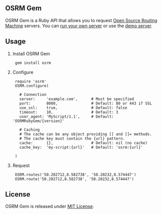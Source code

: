 ## OSRM Gem

OSRM Gem is a Ruby API that allows you to request [Open Source Routing Machine](http://project-osrm.org/) servers.
You can [run your own server](https://github.com/Project-OSRM/osrm-backend/wiki) or use the [demo server](https://github.com/Project-OSRM/osrm-backend/wiki/Api-usage-policy).

## Usage

1. Install OSRM Gem

        gem install osrm

2. Configure

        require 'osrm'
        OSRM.configure(

          # Connection
          server:     'example.com',      # Must be specified
          port:       8080,               # Default: 80 or 443 if SSL
          use_ssl:    true,               # Default: false
          timeout:    10,                 # Default: 3
          user_agent: 'MyScript/1.1',     # Default: 'OSRMRubyGem/{version}'

          # Caching
          # The cache can be any object providing [] and []= methods.
          # The cache key must contain the {url} pattern.
          cache:      {},                 # Default: nil (no cache)
          cache_key:  'my-script:{url}'   # Default: 'osrm:{url}'

        )

3. Request

        OSRM.routes('50.202712,8.582738', '50.20232,8.574447')
        OSRM.route('50.202712,8.582738', '50.20232,8.574447')

## License

OSRM Gem is released under [MIT License](http://opensource.org/licenses/MIT).
